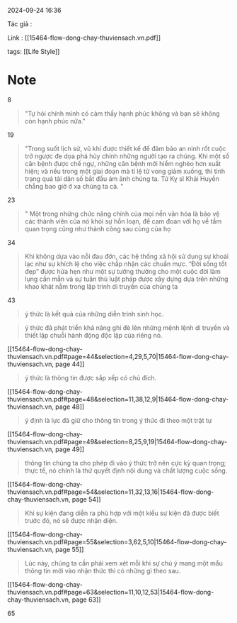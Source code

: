 2024-09-24 16:36

Tác giả :

Link : [[15464-flow-dong-chay-thuviensach.vn.pdf]]

tags: [[Life Style]]
# Note

8
>"Tự hỏi chính mình có cảm thấy hạnh phúc không và bạn sẽ không còn hạnh phúc nữa."


19
>"Trong suốt lịch sử, vũ khí được thiết kế để đảm bảo an ninh rốt cuộc trở ngược đe dọa phá hủy chính những người tạo ra chúng. Khi một số căn bệnh được chế ngự, những căn bệnh mới hiểm nghèo hơn xuất hiện; và nếu trong một giai đoạn mà tỉ lệ tử vong giảm xuống, thì tình trạng quá tải dân số bắt đầu ám ảnh chúng ta. Tứ Kỵ sĩ Khải Huyền chẳng bao giờ ở xa chúng ta cả. "


23 
> " Một trong những chức năng chính của mọi nền văn hóa là bảo vệ các thành viên của nó khỏi sự hỗn loạn, để cam đoan với họ về tầm quan trọng cũng như thành công sau cùng của họ


34
>Khi không dựa vào nỗi đau đớn, các hệ thống xã hội sử dụng sự khoái lạc như sự khích lệ cho việc chấp nhận các chuẩn mực.  “Đời sống tốt đẹp” được hứa hẹn như một sự tưởng thưởng cho một cuộc đời làm lụng cần mẫn và sự tuân thủ luật pháp được xây dựng dựa trên những khao khát nằm trong lập trình di truyền của chúng ta


43
>  ý thức là kết quả của những diễn trình sinh học.


>  ý thức đã phát triển khả năng ghi đè lên những mệnh lệnh di truyền và thiết lập chuỗi hành động độc lập của riêng nó.

[[15464-flow-dong-chay-thuviensach.vn.pdf#page=44&selection=4,29,5,70|15464-flow-dong-chay-thuviensach.vn, page 44]]

>  ý thức là thông tin được sắp xếp có chủ đích.

[[15464-flow-dong-chay-thuviensach.vn.pdf#page=48&selection=11,38,12,9|15464-flow-dong-chay-thuviensach.vn, page 48]]

>  ý định là lực đã giữ cho thông tin trong ý thức đi theo một trật tự

[[15464-flow-dong-chay-thuviensach.vn.pdf#page=49&selection=8,25,9,19|15464-flow-dong-chay-thuviensach.vn, page 49]]

> thông tin chúng ta cho phép đi vào ý thức trở nên cực kỳ quan trọng; thực tế, nó chính là thứ quyết định nội dung và chất lượng cuộc sống.

[[15464-flow-dong-chay-thuviensach.vn.pdf#page=54&selection=11,32,13,16|15464-flow-dong-chay-thuviensach.vn, page 54]]

>  Khi sự kiện đang diễn ra phù hợp với một kiểu sự kiện đã được biết trước đó, nó sẽ được nhận diện.

[[15464-flow-dong-chay-thuviensach.vn.pdf#page=55&selection=3,62,5,10|15464-flow-dong-chay-thuviensach.vn, page 55]]


> Lúc này, chúng ta cần phải xem xét mỗi khi sự chú ý mang một mẩu thông tin mới vào nhận thức thì có những gì theo sau.

[[15464-flow-dong-chay-thuviensach.vn.pdf#page=63&selection=11,10,12,53|15464-flow-dong-chay-thuviensach.vn, page 63]]

65